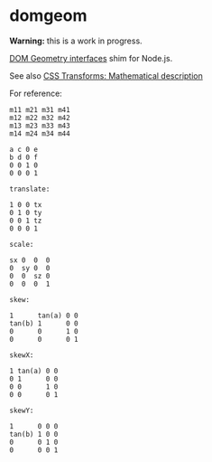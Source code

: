 # domgeom

__Warning:__ this is a work in progress.

[DOM Geometry interfaces](https://drafts.fxtf.org/geometry/) shim for Node.js.

See also [CSS Transforms: Mathematical description](https://drafts.csswg.org/css-transforms/#mathematical-description)

For reference: 

```
m11 m21 m31 m41
m12 m22 m32 m42
m13 m23 m33 m43
m14 m24 m34 m44

a c 0 e
b d 0 f
0 0 1 0
0 0 0 1

translate:

1 0 0 tx
0 1 0 ty
0 0 1 tz
0 0 0 1

scale:

sx 0  0  0 
0  sy 0  0
0  0  sz 0
0  0  0  1

skew:

1      tan(a) 0 0 
tan(b) 1      0 0
0      0      1 0
0      0      0 1

skewX:

1 tan(a) 0 0 
0 1      0 0
0 0      1 0
0 0      0 1

skewY:

1      0 0 0 
tan(b) 1 0 0
0      0 1 0
0      0 0 1


```